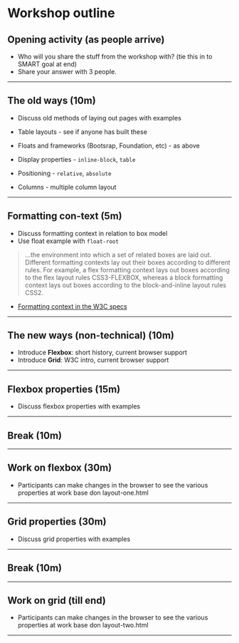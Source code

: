 # Workshop outline

## Opening activity (as people arrive)

- Who will you share the stuff from the workshop with? (tie this in to SMART goal at end)
- Share your answer with 3 people.

---

## The old ways (10m)

- Discuss old methods of laying out pages with examples

- Table layouts - see if anyone has built these
- Floats and frameworks (Bootsrap, Foundation, etc) - as above
- Display properties - `inline-block`, `table`
- Positioning - `relative`, `absolute`
- Columns - multiple column layout

---

## Formatting con-text (5m)

- Discuss formatting context in relation to box model
- Use float example with `float-root`

> ...the environment into which a set of related boxes are laid out. Different formatting contexts lay out their boxes according to different rules. For example, a flex formatting context lays out boxes according to the flex layout rules CSS3-FLEXBOX, whereas a block formatting context lays out boxes according to the block-and-inline layout rules CSS2.

- [Formatting context in the W3C specs](<https://drafts.csswg.org/css-display-3/#formatting-context>)

---

## The new ways (non-technical) (10m)

- Introduce **Flexbox**: short history, current browser support
- Introduce **Grid**: W3C intro, current browser support

---

## Flexbox properties (15m)

- Discuss flexbox properties with examples

---

## Break (10m)

---

## Work on flexbox (30m)

- Participants can make changes in the browser to see the various properties at work base don layout-one.html

---

## Grid properties (30m)

- Discuss grid properties with examples

---

## Break (10m)

---

## Work on grid (till end)

- Participants can make changes in the browser to see the various properties at work base don layout-two.html

---


